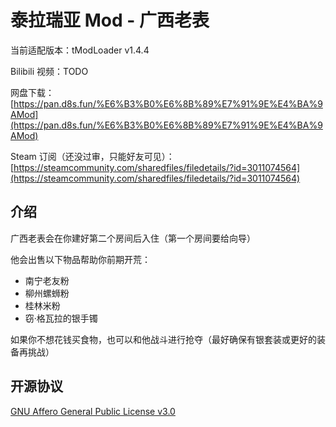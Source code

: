 # 泰拉瑞亚 Mod - 广西老表

当前适配版本：tModLoader v1.4.4

Bilibili 视频：TODO

网盘下载：[https://pan.d8s.fun/%E6%B3%B0%E6%8B%89%E7%91%9E%E4%BA%9AMod](https://pan.d8s.fun/%E6%B3%B0%E6%8B%89%E7%91%9E%E4%BA%9AMod)

Steam 订阅（还没过审，只能好友可见）：[https://steamcommunity.com/sharedfiles/filedetails/?id=3011074564](https://steamcommunity.com/sharedfiles/filedetails/?id=3011074564)

## 介绍

广西老表会在你建好第二个房间后入住（第一个房间要给向导）

他会出售以下物品帮助你前期开荒：

* 南宁老友粉
* 柳州螺蛳粉
* 桂林米粉
* 窃·格瓦拉的银手镯

如果你不想花钱买食物，也可以和他战斗进行抢夺（最好确保有银套装或更好的装备再挑战）

## 开源协议

[GNU Affero General Public License v3.0](https://choosealicense.com/licenses/agpl-3.0)
